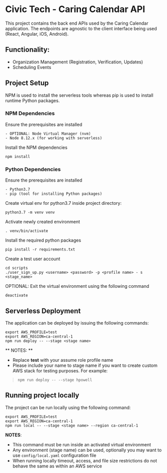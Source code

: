 # Civic Tech - Caring Calendar API #

This project contains the back end APIs used by the Caring Calendar application.  The endpoints are
agnostic to the client interface being used (React, Angular, iOS, Android).

## Functionality: ##

* Organization Management (Registration, Verification, Updates)
* Scheduling Events

## Project Setup ##

NPM is used to install the serverless tools whereas pip is used to install runtime Python packages.

### NPM Dependencies ###

Ensure the prerequisites are installed
```
- OPTIONAL: Node Virtual Manager (nvm)
- Node 8.12.x (for working with serverless)
```

Install the NPM dependencies
```
npm install
```

### Python Dependencies ###

Ensure the prerequisites are installed
```
- Python3.7
- pip (tool for installing Python packages)
```

Create virtual env for python3.7 inside project directory:
```
python3.7 -m venv venv 
```

Activate newly created environment
```
. venv/bin/activate
```

Install the required python packages
```
pip install -r requirements.txt
```

Create a test user account
```
cd scripts
./user_sign_up.py <username> <password> -p <profile name> - s <stage_name>
```

OPTIONAL: Exit the virtual environment using the following command
```
deactivate
```

## Serverless Deployment ##

The application can be deployed by issuing the following commands:
```
export AWS_PROFILE=test
export AWS_REGION=ca-central-1
npm run deploy -- --stage <stage name>
```

** NOTES: **

* Replace **test** with your assume role profile name
* Please include your name to stage name if you want to create custom AWS stack for testing purposes.  For example:
> ```
> npm run deploy -- --stage hpowell
> ```

## Running project locally ##

The project can be run locally using the following command:
```
export AWS_PROFILE=test
export AWS_REGION=ca-central-1
npm run local -- --stage <stage name> --region ca-central-1
```

**NOTES**:

* This command must be run inside an activated virtual environment
* Any environment (stage name) can be used, optionally you may want to use `config/local.yaml` configuration file
* When running locally timeout, access, and file size restrictions do not behave the same as within an AWS service
